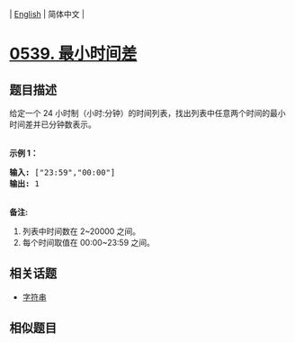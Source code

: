 
| [English](README_EN.md) | 简体中文 |
# [0539. 最小时间差](https://leetcode-cn.com/problems/minimum-time-difference/)
## 题目描述
<p>给定一个 24 小时制（小时:分钟）的时间列表，找出列表中任意两个时间的最小时间差并已分钟数表示。</p>

<p><br />
<strong>示例 1：</strong></p>

<pre>
<strong>输入:</strong> [&quot;23:59&quot;,&quot;00:00&quot;]
<strong>输出:</strong> 1
</pre>

<p><br />
<strong>备注:</strong></p>

<ol>
	<li>列表中时间数在 2~20000 之间。</li>
	<li>每个时间取值在 00:00~23:59 之间。</li>
</ol>

## 相关话题
- [字符串](https://leetcode-cn.com/tag/string)
## 相似题目

